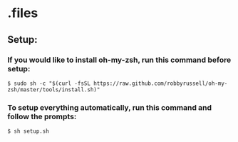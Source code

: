 # .files

## Setup:

### If you would like to install oh-my-zsh, run this command before setup:

`$ sudo sh -c "$(curl -fsSL https://raw.github.com/robbyrussell/oh-my-zsh/master/tools/install.sh)"`

### To setup everything automatically, run this command and follow the prompts:

`$ sh setup.sh`

